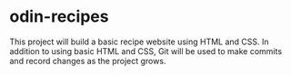 # odin-recipes
This project will build a basic recipe website using HTML and CSS.
In addition to using basic HTML and CSS, Git will be used to make commits and record changes as the project grows.